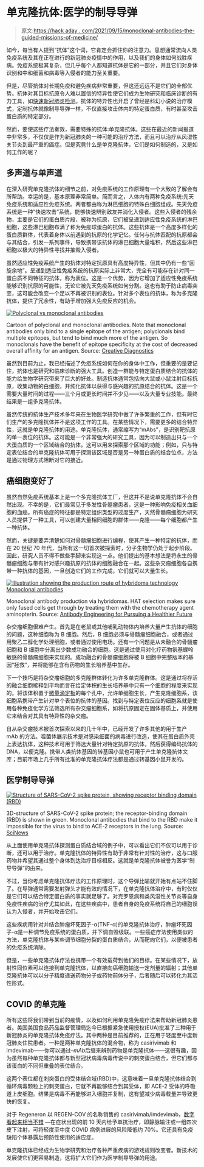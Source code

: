# 单克隆抗体:医学的制导导弹

> 原文:[https://hack aday . com/2021/09/15/monoclonal-antibodies-the-guided-missions-of-medicine/](https://hackaday.com/2021/09/15/monoclonal-antibodies-the-guided-missiles-of-medicine/)

如今，每当有人提到“抗体”这个词，它肯定会抓住你的注意力。思想通常流向人类免疫系统及其在正在进行的新冠肺炎疫情中的作用，以及我们的身体如何战胜疾病。免疫系统极其复杂，但几乎每个人都知道抗体是它的一部分，并且它们对身体识别和中和细菌和病毒等入侵者的能力至关重要。

但是，尽管抗体对长期免疫和避免疾病非常重要，但这还远远不是它们的全部优势。抗体对其目标抗原令人难以置信的特异性使它们成为生物研究和临床诊断的有力工具，如[快速新冠肺炎检测](https://hackaday.com/2020/03/30/coronavirus-testing-follow-up-rapid-immunologic-testing/)。抗体的特异性也开启了曾经是科幻小说的治疗模式，定制抗体就像制导导弹一样，不仅直接攻击体内的特定蛋白质，有时甚至攻击蛋白质的特定部分。

然而，要使这些疗法奏效，需要特殊的抗体:单克隆抗体。这些在最近的新闻报道中非常多，不仅仅是作为新冠肺炎的一种可能的治疗方法，而且可以治疗从风湿性关节炎到最严重的癌症。但是究竟什么是单克隆抗体，它们是如何制造的，又是如何工作的呢？

## 多声道与单声道

在深入研究单克隆抗体的细节之前，对免疫系统的工作原理有一个大致的了解会有所帮助。幸运的是，基本原理非常简单。简而言之，人体内有两种免疫系统:先天免疫系统和适应性免疫系统。两者都由称为淋巴细胞的特殊白细胞组成。先天免疫系统是一种“快速攻击”系统，能够快速辨别敌友并消化入侵者。这些入侵者的残余物，主要是它们的蛋白质片段，被称为抗原，它们被呈递到适应性免疫系统的淋巴细胞，这些淋巴细胞布满了称为免疫球蛋白的抗体。这些抗体是一个高度多样化的蛋白质群体，代表着身体以前遇到的抗原的化学记忆。任何与抗体匹配的抗原都会与其结合，引发一系列事件，导致携带该抗体的淋巴细胞大量堆积，然后这些淋巴细胞以极大的特异性寻找并摧毁入侵者。

虽然适应性免疫系统产生的抗体对特定抗原具有高度特异性，但其中仍有一些“回旋余地”。呈递到适应性免疫系统的抗原实际上非常大，完全有可能存在针对同一蛋白质不同特征的抗体，称为表位。这是一个优势，因为它增加了适应性免疫系统能够识别抗原的可能性，无论它被先天免疫系统如何分割。这也有助于防止病毒突变，这可能会改变一个足以不再被识别的表位。针对多个表位的抗体，称为多克隆抗体，提供了冗余性，有助于增加强大免疫反应的机会。

[![Polyclonal vs monoclonal antibodies](../Images/27c86c1465e826839692fb60ec0d8e3f.png)](https://hackaday.com/wp-content/uploads/2021/08/Polyclonal-vs-Monoclona-Antibodies-4.jpg)

Cartoon of polyclonal and monoclonal antibodies. Note that monoclonal antibodies only bind to a single epitope of the antigen; polyclonals bind multiple epitopes, but tend to bind much more of the antigen. So monoclonals have the benefit of epitope specificity at the cost of decreased overall affinity for an antigen. Source: [Creative Diagnostics](https://www.creative-diagnostics.com/polyclonal-vs-monoclonal-antibodies.htm)

虽然到目前为止，我已经描述了免疫系统如何在你的身体中工作，但重要的是要记住，抗体也是研究和临床诊断的强大工具。创造一群能与特定蛋白质结合的抗体的能力给生物学研究带来了巨大的好处。制造抗体通常包括向大鼠或小鼠注射目标抗原，收集动物的白细胞，并纯化抗体以获得与感兴趣的抗原结合的抗体。这是一个需要大量时间的过程——三个月或更长时间并不少见——以及大量专业技能。最终结果是一组多克隆抗体。

虽然传统的抗体生产技术多年来在生物医学研究中做了许多繁重的工作，但有时它们生产的多克隆抗体并不是这项工作的工具。在某些情况下，需要更多的结合特异性，这就是单克隆抗体的用途。单克隆抗体，通常缩写为“mAbs”，是识别靶抗原的单一表位的抗体。这可能是一个非常强大的研究工具，因为可以制造出只与一个大蛋白质的一个区域结合的抗体。这可以用来探索那个区域的功能；例如，只与特定表位结合的单克隆抗体可用于探测该区域是否是另一种蛋白质的结合位点，方法是通过物理方式阻断对它的接近。

## 癌细胞变好了

虽然自然免疫系统基本上是一个多克隆抗体工厂，但这并不是说单克隆抗体不会自然出现。不幸的是，它们最常见于多发性骨髓瘤患者，这是一种影响免疫相关血细胞的血癌。所有癌症的特征都是特定组织类型的过度生产，天然骨髓瘤细胞为研究人员提供了一种工具，可以创建大量相同细胞的群体——克隆——每个细胞都产生一种抗体。

然而，关键是要弄清楚如何对骨髓瘤细胞进行编程，使其产生一种特定的抗体，而在 20 世纪 70 年代，当所有这一切首次被探索时，分子生物学仍处于起步阶段。因此，研究人员不得不做些手脚来实现这一点。他们提出的基本想法是将永生的骨髓瘤细胞与带有针对感兴趣抗原的抗体的细胞融合在一起。这些杂交瘤细胞各自携带一种抗体的基因，一旦创造它们的工作完成，它们就可以大量生长。

[![Illustration showing the production route of hybridoma technology Monoclonal antibodies](../Images/c0181b32214c96b1350dfe6374a7e09f.png)](https://hackaday.com/wp-content/uploads/2021/08/Illustration-showing-the-production-route-of-hybridoma-technology-Monoclonal-antibodies.jpg)

Monoclonal antibody production via hybridomas. HAT selection makes sure only fused cells get through by treating them with the chemotherapy agent aminopterin. Source: [Antibody Engineering for Pursuing a Healthier Future](https://www.researchgate.net/publication/315849444_Antibody_Engineering_for_Pursuing_a_Healthier_Future)

杂交瘤细胞很难产生。首先是在老鼠或其他哺乳动物体内培养大量产生抗体的细胞的问题，这种细胞称为 B 细胞。然后，B 细胞必须与骨髓瘤细胞融合，或者通过用聚乙二醇化学处理细胞，或者通过使用电场。还有一个问题是从未融合的骨髓瘤细胞和 B 细胞中分离出少数成功融合的细胞。这是通过使用对化疗药物氨基蝶呤敏感的骨髓瘤细胞来实现的。成功融合的骨髓瘤细胞将被 B 细胞中完整版本的基因“拯救”，并将能够在含有药物的生长培养基中生存。

下一个技巧是将杂交瘤细胞的多克隆群体转化为许多单克隆群体。这是通过将存活的融合细胞稀释到平均而言在给定体积的生长培养基中只有一个细胞的程度来实现的。将该体积置于[微量滴定板](https://hackaday.com/2017/06/23/go-small-get-big-the-hack-that-revolutionized-bioscience/)的每个孔中，允许单细胞生长，产生克隆细胞系，该细胞系携带产生针对单个表位的抗体的基因。找到与特定表位反应的细胞系就是使用各种免疫化学方法筛选所有杂交瘤细胞系，如将抗原固定在固体基质上，并使用它来结合对其具有特异性的杂交瘤。

自从杂交瘤技术被首次探索以来的几十年中，已经开发了许多其他的用于生产 mAb 的方法。噬菌体展示技术是对感染细菌的病毒进行改造，使其在蛋白质外壳上表达抗体，这种技术可用于筛选大量针对特定抗原的抗体，然后获得编码抗体的 DNA，以便克隆。携带人类抗体基因的转基因小鼠也可用于产生单克隆抗体文库；目前市场上几乎所有批准的单克隆抗体疗法都是通过转基因小鼠开发的。

## 医学制导导弹

[![Structure of SARS-CoV-2 spike protein, showing receptor binding domain (RBD)](../Images/24e4ae31c2411cf7b1492973888085ab.png)](https://hackaday.com/wp-content/uploads/2021/08/image_8147_2-SARS-CoV-2.jpg)

3D-structure of SARS-CoV-2 spike protein; the receptor-binding domain (RBD) is shown in green. Monoclonal antibodies that bind to the RBD make it impossible for the virus to bind to ACE-2 receptors in the lung. Source: [SciNews](http://www.sci-news.com/medicine/sars-cov-2-spike-protein-08147.html)

从上面使用单克隆抗体探测蛋白质结合域的例子中，可以看出它们不仅可以用于诊断，还可以用于治疗。单克隆抗体的特异性有助于非常有针对性的治疗，这与口服药物并希望其通过整个身体到达治疗目标相反。这就是单克隆抗体被誉为医学“制导导弹”的由来。

不过，当你考虑单克隆抗体疗法的工作原理时，这个导弹比喻就开始有点站不住脚了。在导弹通常需要发射弹头才能有效的情况下，在单克隆抗体治疗中，有时仅仅是它们可以结合特定蛋白质的事实就足够了。对克罗恩病和类风湿性关节炎等自身免疫性疾病的治疗尤其如此，在这些疾病中，患者自身的免疫系统将自己的细胞误认为入侵者，并开始攻击它们。

这些疾病用针对并结合肿瘤坏死因子-α(TNF-α)的单克隆抗体治疗，肿瘤坏死因子-α是一种调节免疫系统的蛋白质，并下调自毁级联。一些癌症疗法使用类似的方法，单克隆抗体与某些调节细胞分裂的蛋白质结合，从而靶向它们，以便被患者的免疫系统清除。

但是，一些单克隆抗体疗法也携带一个有效载荷到他们的目标。在某些情况下，放射性同位素可以连接到单克隆抗体，以直接向癌细胞输送一定剂量的辐射；其他单克隆抗体可以以分子精度递送药物分子或药物前体分子，后者随后可以转化为其活性形式。

## COVID 的单克隆

所有这些将我们带到当前的疫情，以及如何利用单克隆免疫疗法来帮助新冠肺炎患者。美国美国食品药品监督管理局迄今已根据紧急使用授权(EUA)批准了三种用于新冠肺炎的单克隆抗体免疫疗法。其中两种是目前推荐的，正在用于轻度至中度新冠肺炎住院患者。一种是两种单克隆抗体的混合物，称为 casirivimab 和 imdevimab——你可以通过–*mAb*后缀来辨别药物是单克隆抗体——这很有趣，因为虽然每种单克隆抗体都与新型冠状病毒病毒传说中的刺突蛋白结合，但它们都与该蛋白的不同但重叠的表位结合。

这两个表位都在刺突蛋白的受体结合域(RBD)中，这意味着一旦单克隆抗体结合到循环病毒颗粒上的刺突蛋白，它就不再能够结合到其受体，即 ACE-2 受体的呼吸道上皮细胞。结果是病毒不再能够进入细胞并复制，这有望减少病毒载量并导致更快的恢复。

对于 Regeneron 以 REGEN-COV 的名称销售的 casirivimab/imdevimab，[数字看起来相当不错](https://www.medicalbag.com/home/news/regen-cov-casirivimab-imdevimab-monoclonal-antibody-therapy-high-risk-covid-19/) —在症状出现的前 10 天内给予单抗治疗，即静脉输注或一组四次皮下注射，可将轻度至中度 COVID 病例进展的风险降低约 70%。它还具有免疫缺陷个体暴露后预防性使用的适应症。

单克隆抗体已经成为生物学研究和治疗各种严重疾病的游戏规则改变者。新技术的发展使它们更容易制造，这将扩大它们作为医学制导导弹的用途。
